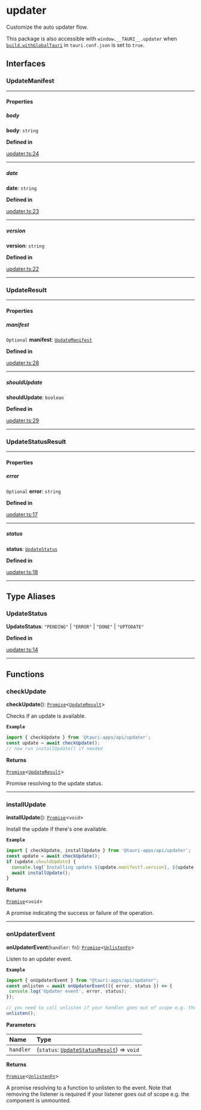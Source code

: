 # updater

Customize the auto updater flow.

This package is also accessible with `window.__TAURI__.updater` when [`build.withGlobalTauri`](https://tauri.app/v1/api/config/#buildconfig.withglobaltauri) in `tauri.conf.json` is set to `true`.

## Interfaces

### UpdateManifest

---

#### Properties

##### body

 **body**: `string`

**Defined in** 

[updater.ts:24](https://github.com/tauri-apps/tauri/blob/a5f2945d/tooling/api/src/updater.ts#L24)

---

##### date

 **date**: `string`

**Defined in** 

[updater.ts:23](https://github.com/tauri-apps/tauri/blob/a5f2945d/tooling/api/src/updater.ts#L23)

---

##### version

 **version**: `string`

**Defined in** 

[updater.ts:22](https://github.com/tauri-apps/tauri/blob/a5f2945d/tooling/api/src/updater.ts#L22)

---

### UpdateResult

---

#### Properties

##### manifest

`Optional` **manifest**: [`UpdateManifest`](updater.md#updatemanifest)

**Defined in** 

[updater.ts:28](https://github.com/tauri-apps/tauri/blob/a5f2945d/tooling/api/src/updater.ts#L28)

---

##### shouldUpdate

 **shouldUpdate**: `boolean`

**Defined in** 

[updater.ts:29](https://github.com/tauri-apps/tauri/blob/a5f2945d/tooling/api/src/updater.ts#L29)

---

### UpdateStatusResult

---

#### Properties

##### error

`Optional` **error**: `string`

**Defined in** 

[updater.ts:17](https://github.com/tauri-apps/tauri/blob/a5f2945d/tooling/api/src/updater.ts#L17)

---

##### status

 **status**: [`UpdateStatus`](updater.md#updatestatus)

**Defined in** 

[updater.ts:18](https://github.com/tauri-apps/tauri/blob/a5f2945d/tooling/api/src/updater.ts#L18)

---

## Type Aliases

### UpdateStatus

 **UpdateStatus**: `"PENDING"` \| `"ERROR"` \| `"DONE"` \| `"UPTODATE"`

**Defined in** 

[updater.ts:14](https://github.com/tauri-apps/tauri/blob/a5f2945d/tooling/api/src/updater.ts#L14)

---

## Functions

### checkUpdate

**checkUpdate**(): [`Promise`]( https://developer.mozilla.org/en-US/docs/Web/JavaScript/Reference/Global_Objects/Promise )<[`UpdateResult`](updater.md#updateresult)\>

Checks if an update is available.

**`Example`**

```typescript
import { checkUpdate } from '@tauri-apps/api/updater';
const update = await checkUpdate();
// now run installUpdate() if needed
```

**Returns**

[`Promise`]( https://developer.mozilla.org/en-US/docs/Web/JavaScript/Reference/Global_Objects/Promise )<[`UpdateResult`](updater.md#updateresult)\>

Promise resolving to the update status.

---

### installUpdate

**installUpdate**(): [`Promise`]( https://developer.mozilla.org/en-US/docs/Web/JavaScript/Reference/Global_Objects/Promise )<`void`\>

Install the update if there's one available.

**`Example`**

```typescript
import { checkUpdate, installUpdate } from '@tauri-apps/api/updater';
const update = await checkUpdate();
if (update.shouldUpdate) {
  console.log(`Installing update ${update.manifest?.version}, ${update.manifest?.date}, ${update.manifest.body}`);
  await installUpdate();
}
```

**Returns**

[`Promise`]( https://developer.mozilla.org/en-US/docs/Web/JavaScript/Reference/Global_Objects/Promise )<`void`\>

A promise indicating the success or failure of the operation.

---

### onUpdaterEvent

**onUpdaterEvent**(`handler`: `fn`): [`Promise`]( https://developer.mozilla.org/en-US/docs/Web/JavaScript/Reference/Global_Objects/Promise )<[`UnlistenFn`](event.md#unlistenfn)\>

Listen to an updater event.

**`Example`**

```typescript
import { onUpdaterEvent } from "@tauri-apps/api/updater";
const unlisten = await onUpdaterEvent(({ error, status }) => {
 console.log('Updater event', error, status);
});

// you need to call unlisten if your handler goes out of scope e.g. the component is unmounted
unlisten();
```

**Parameters**

| Name | Type |
| :------ | :------ |
| `handler` | (`status`: [`UpdateStatusResult`](updater.md#updatestatusresult)) => `void` |

**Returns**

[`Promise`]( https://developer.mozilla.org/en-US/docs/Web/JavaScript/Reference/Global_Objects/Promise )<[`UnlistenFn`](event.md#unlistenfn)\>

A promise resolving to a function to unlisten to the event.
Note that removing the listener is required if your listener goes out of scope e.g. the component is unmounted.
